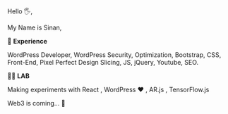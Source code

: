Hello 🖐,

My Name is Sinan,


👀 **Experience**

WordPress Developer, WordPress Security, Optimization, Bootstrap, CSS, Front-End, Pixel Perfect Design Slicing, JS, jQuery, Youtube, SEO.


👨‍🎓 **LAB**

Making experiments with React , WordPress ❤ , AR.js , TensorFlow.js

Web3 is coming... 🤩
